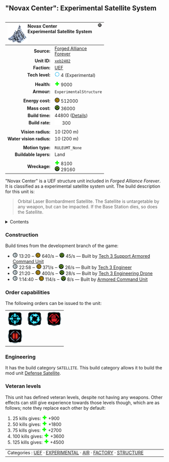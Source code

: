 "Novax Center": Experimental Satellite System
----
<table align="right">
    <thead>
        <tr>
            <th align="left" colspan="2">
                <img align="left" src="icons/units/XEB2402_icon.png" title="Novax Center unit icon" /><img align="right" src="icons/strategicicons/icon_experimental_generic_rest.png" title="icon_experimental_generic" />Novax Center<br />Experimental Satellite System
            </th>
        </tr>
    </thead>
    <tbody>
        <tr>
            <td align="right"><strong>Source:</strong></td>
            <td><a href="Forged Alliance Forever">Forged Alliance<br />Forever</a></td>
        </tr>
        <tr>
            <td align="right"><strong>Unit ID:</strong></td>
            <td><a href="https://github.com/FAForever/fa/D:/faf-development/fa/units/XEB2402/XEB2402_unit.bp"><code>xeb2402</code></a></td>
        </tr>
        <tr>
            <td align="right"><strong>Faction:</strong></td>
            <td><a href="_categories.UEF">UEF</a></td>
        </tr>
        <tr>
            <td align="right"><strong>Tech level:</strong></td>
            <td><img src="icons/T4.png" title="Experimental" /> 4 (Experimental)</td>
        </tr>
        <tr><td align="center" colspan="2"></td></tr>
        <tr>
            <td align="right"><strong>Health:</strong></td>
            <td><img src="icons/health.png" title="Health" /> 9000</td>
        </tr>
        <tr>
            <td align="right"><strong>Armour:</strong></td>
            <td><code>ExperimentalStructure</code></td>
        </tr>
        <tr><td align="center" colspan="2"></td></tr>
        <tr>
            <td align="right"><strong>Energy cost:</strong></td>
            <td><img src="icons/energy.png" title="Energy" /> 512000</td>
        </tr>
        <tr>
            <td align="right"><strong>Mass cost:</strong></td>
            <td><img src="icons/mass.png" title="Mass" /> 36000</td>
        </tr>
        <tr>
            <td align="right"><strong>Build time:</strong></td>
            <td>44800 (<a href="#construction">Details</a>)</td>
        </tr>
        <tr>
            <td align="right"><strong>Build rate:</strong></td>
            <td><img src="icons/build.png" title="Build" /> 300</td>
        </tr>
        <tr><td align="center" colspan="2"></td></tr>
        <tr>
            <td align="right"><strong>Vision radius:</strong></td>
            <td> <span title="0.20 km, 0.12 mi">10 (200 m)</span></td>
        </tr>
        <tr>
            <td align="right"><strong>Water vision radius:</strong></td>
            <td> <span title="0.20 km, 0.12 mi">10 (200 m)</span></td>
        </tr>
        <tr><td align="center" colspan="2"></td></tr>
        <tr>
            <td align="right"><strong>Motion type:</strong></td>
            <td><code>RULEUMT_None</code></td>
        </tr>
        <tr>
            <td align="right"><strong>Buildable layers:</strong></td>
            <td>Land</td>
        </tr>
        <tr><td align="center" colspan="2"></td></tr>
        <tr>
            <td align="right"><strong>Wreckage:</strong></td>
            <td><img src="icons/health.png" title="Health" /> 8100<br /><img src="icons/mass.png" title="Mass" /> 29160</td>
        </tr>
    </tbody>
</table>

"Novax Center" is a UEF structure unit included in *Forged Alliance Forever*.
It is classified as a experimental satellite system unit.
The build description for this unit is:

<blockquote>Orbital Laser Bombardment Satellite. The Satellite is untargetable by any weapon, but can be impacted. If the Base Station dies, so does the Satellite.</blockquote>

<details>
<summary>Contents</summary>

1. – <a href="#construction">Construction</a>
2. – <a href="#order-capabilities">Order capabilities</a>
3. – <a href="#engineering">Engineering</a>
4. – <a href="#veteran-levels">Veteran levels</a>
</details>

### Construction
Build times from the development branch of the game:
* <img src="icons/time.png" title="Time" /> 13:20 ‒ <img src="icons/energy.png" title="Energy" /> 640/s ‒ <img src="icons/mass.png" title="Mass" /> 45/s — Built by <a href="UEL0301">Tech 3 Support Armored Command Unit</a>
* <img src="icons/time.png" title="Time" /> 22:58 ‒ <img src="icons/energy.png" title="Energy" /> 371/s ‒ <img src="icons/mass.png" title="Mass" /> 26/s — Built by <a href="UEL0309">Tech 3 Engineer</a>
* <img src="icons/time.png" title="Time" /> 21:20 ‒ <img src="icons/energy.png" title="Energy" /> 400/s ‒ <img src="icons/mass.png" title="Mass" /> 28/s — Built by <a href="UEA0003">Tech 3 Engineering Drone</a>
* <img src="icons/time.png" title="Time" /> 1:14:40 ‒ <img src="icons/energy.png" title="Energy" /> 114/s ‒ <img src="icons/mass.png" title="Mass" /> 8/s — Built by <a href="UEL0001">Armored Command Unit</a>

### Order capabilities
The following orders can be issued to the unit:
<table>
<td><img float="left" src="icons/orders/move.png" title="Move" /></td>
<td><img float="left" src="icons/orders/patrol.png" title="Patrol" /></td>
<td><img float="left" src="icons/orders/stop.png" title="Stop" /></td>
<tr>
<td><img float="left" src="icons/orders/pause.png" title="Pause Construction
Pause/unpause current construction order" /></td>
</table>

### Engineering
It has the build category <code>SATELLITE</code>. This build category allows it to build the mod unit <a href="XEA0002">Defense Satellite</a>.


### Veteran levels
This unit has defined veteran levels, despite not having any weapons. Other effects can still give experience towards those levels though, which are as follows; note they replace each other by default:

1. 25 kills gives: <img src="icons/health.png" title="Health" /> +900
2. 50 kills gives: <img src="icons/health.png" title="Health" /> +1800
3. 75 kills gives: <img src="icons/health.png" title="Health" /> +2700
4. 100 kills gives: <img src="icons/health.png" title="Health" /> +3600
5. 125 kills gives: <img src="icons/health.png" title="Health" /> +4500

<table align="center">
<td width="1215px">Categories : 
<a href="_categories.UEF">UEF</a> · 
<a href="_categories.EXPERIMENTAL">EXPERIMENTAL</a> · 
<a href="_categories.AIR">AIR</a> · 
<a href="_categories.FACTORY">FACTORY</a> · 
<a href="_categories.STRUCTURE">STRUCTURE</a></td>
</table>
